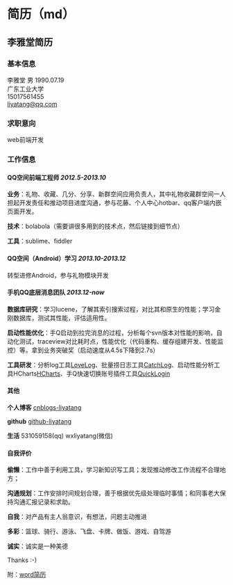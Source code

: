 简历（md）
===

李雅堂简历
----------

### 基本信息

李雅堂
男 1990.07.19  
广东工业大学  
15017561455  
liyatang@qq.com

### 求职意向

web前端开发

### 工作信息

#### QQ空间前端工程师 *2012.5-2013.10* 

**业务**：礼物、收藏、几分、分享、新群空间应用负责人，其中礼物收藏群空间一人担起开发责任和推动项目进度沟通，参与花藤、个人中心hotbar、qq客户端内嵌页面开发。

**技术**：bolabola（需要讲很多用到的技术点，然后链接到细节点）

**工具**：sublime、fiddler

#### QQ空间（Android）学习 *2013.10-2013.12*

转型进修Android，参与礼物模块开发

#### 手机QQ底层消息团队 *2013.12-now*

**数据库研究**：学习lucene，了解其索引搜索过程，对比其和原生的性能；学习金刚数据库，测试其性能，评估适用性。

**启动性能优化**：手Q启动到拉完消息的过程，分析每个svn版本对性能的影响，自动化测试，traceview对比耗时点，性能优化（代码重构、缓存组建开发、性能监控）等。拿到业务突破奖（启动速度从4.5s下降到2.7s）

**工具研发**：分析log工具[LoveLog](http://liyatang.github.io/LoveLog/)、批量捞日志工具[CatchLog](http://liyatang.github.io/CatchLog/)、启动性能分析工具HCharts[HCharts](http://liyatang.github.io/CatchLog/)、手Q快速切换账号插件工具[QuickLogin](http://liyatang.github.io/QuickLogin/)

#### 其他

**个人博客** [cnblogs-liyatang](http://www.cnblogs.com/liyatang)  

**github** [github-liyatang](https://github.com/liyatang)

**生活** 531059158(qq) wxliyatang(微信)

#### 自我评价

**偷懒**：工作中善于利用工具，学习新知识写工具；发现推动修改工作流程不合理地方；

**沟通规划**：工作安排时间规划合理，善于根据优先级处理临时事情；和同事老大保持沟通汇报记录和求助。

**自我**：对产品有主人翁意识，有想法，问题主动推进

**多彩**：篮球、骑行、游泳、飞盘、卡牌、做饭、游戏、自驾游

**诚实**：诚实是一种美德

Thanks :-)

附：[word简历](http://github.com/liyatang/404)

